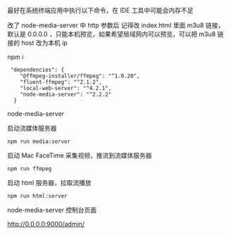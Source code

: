 最好在系统终端应用中执行以下命令，在 IDE 工具中可能会内存不足

改了 node-media-server 中 http 参数后 记得改 index.html 里面 m3u8 链接，默认是 0.0.0.0 ，只能本机预览，如果希望局域网内可以预览，可以把 m3u8 链接的 host 改为本机 ip

npm i

```
 "dependencies": {
    "@ffmpeg-installer/ffmpeg": "^1.0.20",
    "fluent-ffmpeg": "^2.1.2",
    "local-web-server": "^4.2.1",
    "node-media-server": "^2.2.2"
  }
```

node-media-server

启动流媒体服务器

```
npm run media:server
```

启动 Mac FaceTime 采集视频，推流到流媒体服务器

```
npm run ffmpeg
```

启动 html 服务器，拉取流播放

```
npm run html:server
```

node-media-server 控制台页面

http://0.0.0.0:9000/admin/
